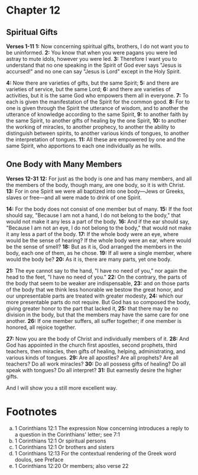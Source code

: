 # Chapter 12
## Spiritual Gifts
**Verses 1-11**
**1:** Now concerning spiritual gifts, brothers, I do not want you to be uninformed.
**2:** You know that when you were pagans you were led astray to mute idols, however you were led.
**3:** Therefore I want you to understand that no one speaking in the Spirit of God ever says "Jesus is accursed!" and no one can say "Jesus is Lord" except in the Holy Spirit.

**4:** Now there are varieties of gifts, but the same Spirit;
**5:** and there are varieties of service, but the same Lord;
**6:** and there are varieties of activities, but it is the same God who empowers them all in everyone.
**7:** To each is given the manifestation of the Spirit for the common good.
**8:** For to one is given through the Spirit the utterance of wisdom, and to another the utterance of knowledge according to the same Spirit,
**9:** to another faith by the same Spirit, to another gifts of healing by the one Spirit,
**10:** to another the working of miracles, to another prophecy, to another the ability to distinguish between spirits, to another various kinds of tongues, to another the interpretation of tongues.
**11:** All these are empowered by one and the same Spirit, who apportions to each one individually as he wills.

## One Body with Many Members
**Verses 12-31**
**12:** For just as the body is one and has many members, and all the members of the body, though many, are one body, so it is with Christ.
**13:** For in one Spirit we were all baptized into one body—Jews or Greeks, slaves or free—and all were made to drink of one Spirit.

**14:** For the body does not consist of one member but of many.
**15:** If the foot should say, "Because I am not a hand, I do not belong to the body," that would not make it any less a part of the body.
**16:** And if the ear should say, "Because I am not an eye, I do not belong to the body," that would not make it any less a part of the body.
**17:** If the whole body were an eye, where would be the sense of hearing? If the whole body were an ear, where would be the sense of smell?
**18:** But as it is, God arranged the members in the body, each one of them, as he chose.
**19:** If all were a single member, where would the body be?
**20:** As it is, there are many parts, yet one body.

**21:** The eye cannot say to the hand, "I have no need of you," nor again the head to the feet, "I have no need of you."
**22:** On the contrary, the parts of the body that seem to be weaker are indispensable,
**23:** and on those parts of the body that we think less honorable we bestow the great honor, and our unpresentable parts are treated with greater modesty,
**24:** which our more presentable parts do not require. But God has so composed the body, giving greater honor to the part that lacked it,
**25:** that there may be no division in the body, but that the members may have the same care for one another.
**26:** If one member suffers, all suffer together; if one member is honored, all rejoice together.

**27:** Now you are the body of Christ and individually members of it.
**28:** And God has appointed in the church first apostles, second prophets, third teachers, then miracles, then gifts of healing, helping, administrating, and various kinds of tongues.
**29:** Are all apostles? Are all prophets? Are all teachers? Do all work miracles?
**30:** Do all possess gifts of healing? Do all speak with tongues? Do all interpret?
**31:** But earnestly desire the higher gifts.

And I will show you a still more excellent way.

# Footnotes
<ol type='a'>
	<li>1 Corinthians 12:1 The expression Now concerning introduces a reply to a question in the Corinthians&#x27; letter; see 7:1</li>
	<li>1 Corinthians 12:1 Or spiritual persons</li>
	<li>1 Corinthians 12:1 Or brothers and sisters</li>
	<li>1 Corinthians 12:13 For the contextual rendering of the Greek word doulos, see Preface</li>
	<li>1 Corinthians 12:20 Or members; also verse 22</li>
</ol>
